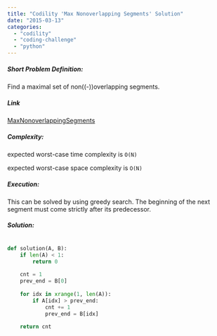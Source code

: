 ```yaml
---
title: "Codility 'Max Nonoverlapping Segments' Solution"
date: "2015-03-13"
categories: 
  - "codility"
  - "coding-challenge"
  - "python"
---
```


##### Short Problem Definition:

Find a maximal set of non((-))overlapping segments.

##### Link

[MaxNonoverlappingSegments](https://codility.com/demo/take-sample-test/max_nonoverlapping_segments)

##### Complexity:

expected worst-case time complexity is `O(N)`

expected worst-case space complexity is `O(N)`

##### Execution:

This can be solved by using greedy search. The beginning of the next segment must come strictly after its predecessor.

##### Solution:

```python

def solution(A, B):
    if len(A) < 1:
        return 0
    
    cnt = 1
    prev_end = B[0]
    
    for idx in xrange(1, len(A)):
        if A[idx] > prev_end:
            cnt += 1
            prev_end = B[idx]
    
    return cnt
```
